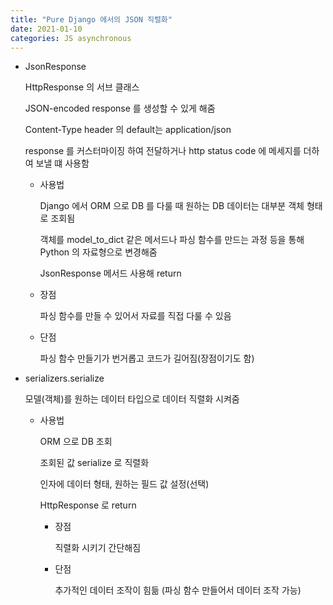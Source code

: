 ```yaml
---
title: "Pure Django 에서의 JSON 직렬화"
date: 2021-01-10
categories: JS asynchronous
---
```


- JsonResponse

  HttpResponse 의 서브 클래스

  JSON-encoded response 를 생성할 수 있게 해줌

  Content-Type header 의 default는 application/json

  response 를 커스터마이징 하여 전달하거나 http status code 에 메세지를 더하여 보낼 떄 사용함

  - 사용법

    Django 에서 ORM 으로 DB 를 다룰 때 원하는 DB 데이터는 대부분 객체 형태로 조회됨

    객체를 model_to_dict 같은 메서드나 파싱 함수를 만드는 과정 등을 통해 Python 의 자료형으로 변경해줌

    JsonResponse 메서드 사용해 return

  - 장점

    파싱 함수를 만들 수 있어서 자료를 직접 다룰 수 있음

  - 단점

    파싱 함수 만들기가 번거롭고 코드가 길어짐(장점이기도 함)

- serializers.serialize

  모델(객체)를 원하는 데이터 타입으로 데이터 직렬화 시켜줌

  - 사용법

    ORM 으로 DB 조회

    조회된 값 serialize 로 직렬화

    인자에 데이터 형태, 원하는 필드 값 설정(선택)

    HttpResponse 로 return

    - 장점

      직렬화 시키기 간단해짐

    - 단점

      추가적인 데이터 조작이 힘듦 (파싱 함수 만들어서 데이터 조작 가능)
